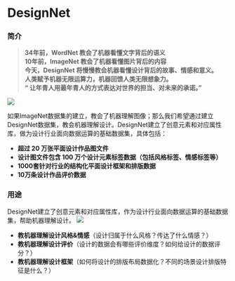 # DesignNet

### 简介
>**34年前，WordNet 教会了机器看懂文字背后的语义  
10年前，ImageNet 教会了机器看懂图片背后的内容  
今天，DesignNet 将慢慢教会机器看懂设计背后的故事、情感和意义。  
人类赋予机器无限运算力，机器回馈人类无限想象力。  
“ 让年青人用最年青人的方式表达对世界的担当、对未来的承诺。”**


![](https://upload-images.jianshu.io/upload_images/2955280-0767778a53b264d0.png?imageMogr2/auto-orient/strip%7CimageView2/2/w/900)

如果ImageNet数据集的建立，教会了机器理解图像；那么我们希望通过建立DesignNet数据集，教会机器理解设计。DesignNet建立了创意元素和对应属性库，做为设计行业面向数据运算的基础数据集，具体包括：
- **超过 20 万张平面设计作品图文件**
- **设计图文件包含 100 万个设计元素标签数据（包括风格标签、情感标签等）**
- **1000套针对行业的结构化平面设计框架和排版数据**
- **10万条设计作品评价数据**


### 用途

DesignNet建立了创意元素和对应属性库，作为设计行业面向数据运算的基础数据集，帮助机器理解设计。
![](https://upload-images.jianshu.io/upload_images/2955280-8f2ae933777adc16.png?imageMogr2/auto-orient/strip%7CimageView2/2/w/800)

- **教机器理解设计风格&情感**（设计归属于什么风格？传达了什么情感？）
- **教机器理解设计评价**（设计的数据会有哪些评价维度？如何给设计的数据评分？）
- **教机器理解设计框架**（如何将设计的排版布局数据化？不同的场景设计排版特征是什么？）



